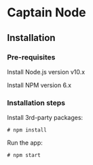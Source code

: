 # Captain Node

## Installation

### Pre-requisites

Install Node.js version v10.x

Install NPM version 6.x

### Installation steps

Install 3rd-party packages:

    # npm install
    
Run the app:

    # npm start